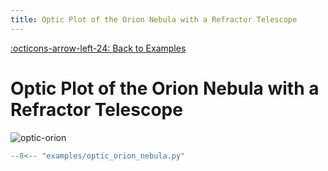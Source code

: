 ```yaml
---
title: Optic Plot of the Orion Nebula with a Refractor Telescope
---
```

[:octicons-arrow-left-24: Back to Examples](/examples)

# Optic Plot of the Orion Nebula with a Refractor Telescope

![optic-orion](/images/examples/optic_orion_nebula.png)


```python
--8<-- "examples/optic_orion_nebula.py"
```
